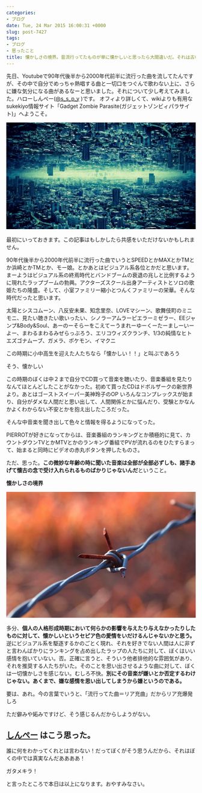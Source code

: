 ```yaml
---
categories:
- ブログ
date: Tue, 24 Mar 2015 16:00:31 +0000
slug: post-7427
tags:
- ブログ
- 思ったこと
title: 懐かしさの境界。昔流行ってたものが単に懐かしいと思ったら大間違いだ。それは古い傷かもしれない。
---
```


先日、Youtubeで90年代後半から2000年代前半に流行った曲を流してたんですが、その中で自分でめっちゃ熱唱する曲と一切口をつぐんで歌わない上に、さらに嫌な気分になる曲があるなーと思いました。それについて少し考えてみました。<!--more-->ハローしんぺー(<a href="https://twitter.com/s_s_p_y" target="_blank">@s_s_p_y</a> )です。
オフィより詳しくて、wikiよりも有用なsukekiyo情報サイト「Gadget Zombie Parasite(ガジェットゾンビィパラサイト)」へようこそ。

![](images/ea0ea993dbd48539cade3cd015c38b8a.jpg)


最初にいっておきます。この記事はもしかしたら共感をいただけないかもしれません。



90年代後半から2000年代前半に流行った曲でいうとSPEEDとかMAXとかTMとか浜崎とかTMとか、モー娘。とかあとはビジュアル系各位とかだと思います。
まーようはビジュアル系の終焉時代とバンドブームの衰退の兆しと比例するように現れたラップブームの勃興。アクターズスクール出身アーティストとソロの歌姫たちの隆盛。そして、小室ファミリー縮小とつんくファミリーの栄華。そんな時代だったと思います。

太陽とシスコムーン、八反安未果、知念里奈、LOVEマシーン、歌舞伎町のミニモニ、見たい聴きたい歌いったい、シノラーアムラーピエラーミゼラー、EEジャンプ&Body&Soul、あーのーそらーをこえてーうまれーゆーくーたーましーいーよー、まわるまわるみぜらっぶろう、エリコウィズクランチ、1/3の純情なヒトエズゴナムーブ、ガメラ、ポケモン、イマクニ

この時期に小中高生を迎えた人たちなら「懐かしい！！」と叫ぶであろう

そう、懐かしい

この時期のぼくは中２まで自分でCD買って音楽を聴いたり、音楽番組を見たりなんてほとんどしたことがなかった。初めて買ったCDはドボルザークの新世界より。あとはゴーストスイーパー美神玲子のOP
いろんなコンプレックスが始まり、自分がダメな人間だと思い出して、人間関係とかに悩んだり、受験とかなんかよくわからない不安とかを抱え出したころだった。

そんな中音楽を聞き出して色々と情報を得るようになってった。


PIERROTが好きになってからは、音楽番組のランキングとか積極的に見て、カウントダウンTVとかMTVとかのランキング番組でPVが流れるのをひたすらまって、始まると同時にビデオの赤丸ボタンを押したものさ。


ただ、思った。<strong>この微妙な年齢の時に聞いた音楽は全部が全部必ずしも、諸手あげて懐古の念で受け入れられるものばかりじゃないんだ</strong>ということ。


<strong>懐かしさの境界</strong>

![](images/IC789_yuusitessen500.jpg)


多分、<strong>個人の人格形成時期において何らかの影響を与えたり与えなかったりしたものに対して、懐かしいというセピア色の愛情をいだけるんじゃないかと思う。</strong>逆にビジュアル系を駆逐するかのごとく現れ、それを好きでない人間は人に非ずと言わんばかりにランキングを占め出したラップの人たちに対して、ぼくはいい感情を抱いていない。否。正確に言うと、そういう他者排他的な雰囲気があり、それを推奨する人たちがいた。そのことを思い出させるような曲に対して、ぼくは一切懐かしさを感じない。むしろ不快。<strong>別にその音楽が嫌いとか否定するわけじゃない。あくまで、嫌な感情を思い出してしまうから嫌というのである。</strong>

要は、あれ。今の言葉でいうと、「流行ってた曲＝リア充曲」だからリア充爆発しろ


ただ僻みや妬みですけど、そう感じるんだからしようがない。


<h2><a href="https://twitter.com/s_s_p_y" target="_blank">しんぺー</a> はこう思った。</h2>

誰に何をわかってくれとは言わない！だってぼくがそう思うんだから、それはぼくの中では真実なんだああああ！

ガタメキラ！


と言ったところで本日は以上になります。おやすみなさい。